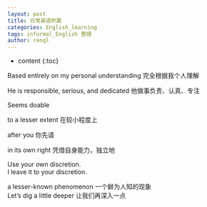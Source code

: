 ```yaml
---
layout: post
title: 日常英语积累
categories: English_learning
tags: informal_English 整理
author: renql
---
```


* content
{:toc}

Based entirely on my personal understanding 完全根据我个人理解   

He is responsible, serious, and dedicated 他做事负责、认真、专注  

Seems doable

to a lesser extent 在较小程度上

after you 你先请

in its own right 凭借自身能力，独立地

Use your own discretion.   
I leave it to your discretion.  

a lesser-known phenomenon 一个鲜为人知的现象  
Let’s dig a little deeper 让我们再深入一点  
